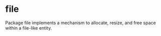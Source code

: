 # file
Package file implements a mechanism to allocate, resize, and free space within a file-like entity.
